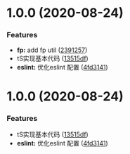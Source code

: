 # 1.0.0 (2020-08-24)


### Features

* **fp:** add fp util ([2391257](https://github.com/869288142/micro-code/commit/23912573cc26c6b7605a1f95e0b2a8582a2a4c98))
* tS实现基本代码 ([13515df](https://github.com/869288142/micro-code/commit/13515dfae268aa52447e5e199ad813b63c0c2721))
* **eslint:** 优化eslint 配置 ([4fd3141](https://github.com/869288142/micro-code/commit/4fd31412855e4c6b94fc9531b3f48fb5a72db29e))



# 1.0.0 (2020-08-24)


### Features

* tS实现基本代码 ([13515df](https://github.com/869288142/micro-code/commit/13515dfae268aa52447e5e199ad813b63c0c2721))
* **eslint:** 优化eslint 配置 ([4fd3141](https://github.com/869288142/micro-code/commit/4fd31412855e4c6b94fc9531b3f48fb5a72db29e))



